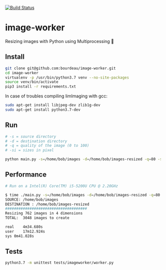 [![Build Status](https://travis-ci.org/bourdeau/image-worker.svg?branch=master)](https://travis-ci.org/bourdeau/image-worker)
# image-worker
Resizing images with Python using Multiprocessing 🐍

## Install

```bash
git clone git@github.com:bourdeau/image-worker.git
cd image-worker
virtualenv -p /usr/bin/python3.7 venv --no-site-packages
source venv/bin/activate
pip3 install -r requirements.txt
```

In case of troubles compiling limImaging with gcc:
```bash
sudo apt-get install libjpeg-dev zlib1g-dev
sudo apt-get install python3.7-dev
```

## Run

```bash
# -s = source directory
# -d = destination directory
# -q = quality of the image (0 to 100)
# -si = sizes in pixel

python main.py -s=/home/bob/images -d=/home/bob/images-resized -q=80 -si 100 200 300 600
```


## Performance

```bash
# Run on a Intel(R) Core(TM) i5-5200U CPU @ 2.20GHz

$ time ./main.py -s=/home/bob/images -d=/home/bob/images-resized -q=80 -si 100 200 300 600
SOURCE: /home/bob/images
DESTINATION : /home/bob/images-resized
#####################################
Resizing 762 images in 4 dimensions
TOTAL:  3048 images to create

real	4m34.680s
user	17m12.924s
sys	0m41.028s
```

## Tests
```bash
python3.7 -m unittest tests/imageworker/worker.py
```

